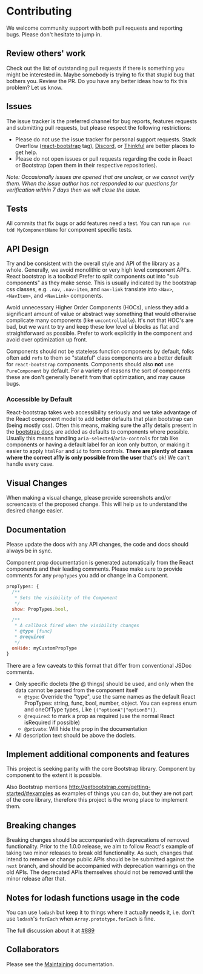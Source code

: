 # Contributing

We welcome community support with both pull requests and reporting bugs. Please
don't hesitate to jump in.

## Review others' work

Check out the list of outstanding pull requests if there is something you might
be interested in. Maybe somebody is trying to fix that stupid bug that bothers
you. Review the PR. Do you have any better ideas how to fix this problem? Let us
know.

## Issues

The issue tracker is the preferred channel for bug reports, features requests
and submitting pull requests, but please respect the following restrictions:

- Please do not use the issue tracker for personal support requests. Stack Overflow ([react-bootstrap](http://stackoverflow.com/questions/tagged/react-bootstrap) tag), [Discord](https://discord.gg/0ZcbPKXt5bXLs9XK), or [Thinkful](http://start.thinkful.com/react/?utm_source=github&utm_medium=badge&utm_campaign=react-bootstrap) are better places to get help.
- Please do not open issues or pull requests regarding the code in React or Bootstrap (open them in their respective repositories).

_Note: Occasionally issues are opened that are unclear, or we cannot verify them. When the issue author has not responded to our questions for verification within 7 days then we will close the issue._

## Tests

All commits that fix bugs or add features need a test. You can run `npm run tdd MyComponentName` for component specific tests.

## API Design

Try and be consistent with the overall style and API of the library as a whole. Generally, we avoid monolithic or very high level component API's. React bootstrap is a toolbox! Prefer to split components out into "sub components" as they make sense. This is usually indicated by the bootstrap css classes, e.g. `.nav`, `.nav-item`, and `nav-link` translate into `<Nav>`, `<NavItem>`, and `<NavLink>` components.

Avoid unnecessary Higher Order Components (HOCs), unless they add a significant amount of value or abstract way something that would otherwise complicate many components (like `uncontrollable`). It's not that HOC's are bad, but we want to try and keep these low level ui blocks as flat and straightforward as possible. Prefer to work explicitly in the component and avoid over optimization up front.

Components should not be stateless function components by default, folks often add `refs` to them so "stateful" class components are a better default for `react-bootstrap` components. Components should also **not** use `PureComponent` by default. For a variety of reasons the sort of components these are don't generally benefit from that optimization, and may cause bugs.

### Accessible by Default

React-bootstrap takes web accessibility seriously and we take advantage of the React component model to add better defaults that plain bootstrap can (being mostly css). Often this means, making sure the a11y details present in the [bootstrap docs](https://getbootstrap.com/) are added as defaults to components where possible. Usually this means handling `aria-selected`/`aria-controls` for tab like components or having a default label for an icon only button, or making it easier to apply `htmlFor` and `id` to form controls. **There are plently of cases where the correct a11y is only possible from the user** that's ok! We can't handle every case.

## Visual Changes

When making a visual change, please provide screenshots
and/or screencasts of the proposed change. This will help us to understand the
desired change easier.

## Documentation

Please update the docs with any API changes, the code and docs should always be
in sync.

Component prop documentation is generated automatically from the React components
and their leading comments. Please make sure to provide comments for any `propTypes` you add
or change in a Component.

```js
propTypes: {
  /**
   * Sets the visibility of the Component
   */
  show: PropTypes.bool,

  /**
   * A callback fired when the visibility changes
   * @type {func}
   * @required
   */
  onHide: myCustomPropType
}
```

There are a few caveats to this format that differ from conventional JSDoc comments.

- Only specific doclets (the @ things) should be used, and only when the data cannot be parsed from the component itself
  - `@type`: Override the "type", use the same names as the default React PropTypes: string, func, bool, number, object. You can express enum and oneOfType types, Like `{("optionA"|"optionB")}`.
  - `@required`: to mark a prop as required (use the normal React isRequired if possible)
  - `@private`: Will hide the prop in the documentation
- All description text should be above the doclets.

## Implement additional components and features

This project is seeking parity with the core Bootstrap library.
Component by component to the extent it is possible.

Also Bootstrap mentions http://getbootstrap.com/getting-started/#examples
as examples of things you can do, but they are not part of the core library,
therefore this project is the wrong place to implement them.

## Breaking changes

Breaking changes should be accompanied with deprecations of removed functionality. Prior to the 1.0.0 release, we aim to follow React's example of taking two minor releases to break old functionality. As such, changes that intend to remove or change public APIs should be be submitted against the `next` branch, and should be accompanied with deprecation warnings on the old APIs. The deprecated APIs themselves should not be removed until the minor release after that.

## Notes for lodash functions usage in the code

You can use `lodash` but keep it to things where it actually needs it, i.e. don't use `lodash`'s `forEach` when `Array.prototype.forEach` is fine.

The full discussion about it at [#889](https://github.com/react-bootstrap/react-bootstrap/issues/889)

## Collaborators

Please see the [Maintaining](./MAINTAINING.md) documentation.

[huboard-badge]: https://img.shields.io/badge/Hu-Board-7965cc.svg
[huboard]: https://huboard.com/react-bootstrap/react-bootstrap
[issues]: https://github.com/react-bootstrap/react-bootstrap/issues
[editorconfig]: http://editorconfig.org
[eslint]: http://eslint.org
[commit-message]: http://robots.thoughtbot.com/5-useful-tips-for-a-better-commit-message
